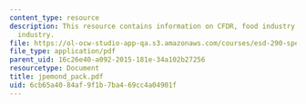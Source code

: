 ```yaml
---
content_type: resource
description: This resource contains information on CFDR, food industry and pharmaceutical
  industry.
file: https://ol-ocw-studio-app-qa.s3.amazonaws.com/courses/esd-290-special-topics-in-supply-chain-management-spring-2005/6cb65a4084af9f1b7ba469cc4a04901f_jpemond_pack.pdf
file_type: application/pdf
parent_uid: 16c26e40-a092-2015-181e-34a102b27256
resourcetype: Document
title: jpemond_pack.pdf
uid: 6cb65a40-84af-9f1b-7ba4-69cc4a04901f
---
```


